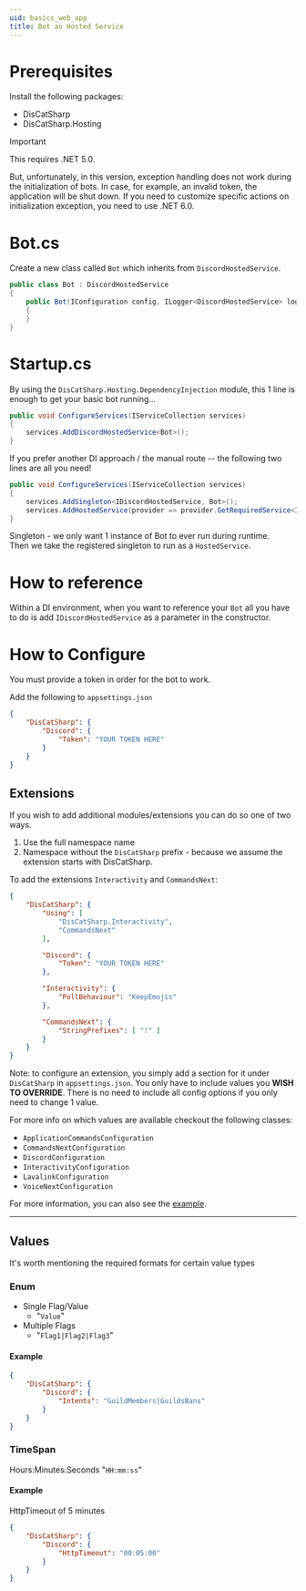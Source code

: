 ```yaml
---
uid: basics_web_app
title: Bot as Hosted Service
---
```


# Prerequisites
Install the following packages:
 - DisCatSharp
 - DisCatSharp.Hosting

>[!IMPORTANT]
> This requires .NET 5.0.
>
> But, unfortunately, in this version, exception handling does not work during the initialization of bots. In case, for example, an invalid token, the application will be shut down.
> If you need to customize specific actions on initialization exception, you need to use .NET 6.0.

# Bot.cs
Create a new class called `Bot` which inherits from `DiscordHostedService`.

```cs
public class Bot : DiscordHostedService
{
    public Bot(IConfiguration config, ILogger<DiscordHostedService> logger, IServiceProvider provider) : base(config, logger, provider)
    {
    }
}
```

# Startup.cs
By using the `DisCatSharp.Hosting.DependencyInjection` module, this 1 line is enough to get
your basic bot running...

```cs
public void ConfigureServices(IServiceCollection services)
{
    services.AddDiscordHostedService<Bot>();
}
```

If you prefer another DI approach / the manual route -- the following two
lines are all you need!

```cs
public void ConfigureServices(IServiceCollection services)
{
    services.AddSingleton<IDiscordHostedService, Bot>();
    services.AddHostedService(provider => provider.GetRequiredService<IDiscordHostedService>());
}
```

Singleton - we only want 1 instance of Bot to ever run during runtime. <br/>
Then we take the registered singleton to run as a `HostedService`.

# How to reference
Within a DI environment, when you want to reference your `Bot` all you have to do is add `IDiscordHostedService`
as a parameter in the constructor.

# How to Configure
You must provide a token in order for the bot to work.

Add the following to `appsettings.json`
```json
{
    "DisCatSharp": {
        "Discord": {
            "Token": "YOUR TOKEN HERE"
        }
    }
}
```

## Extensions
If you wish to add additional modules/extensions you can do so one of two ways.
1. Use the full namespace name
2. Namespace without the `DisCatSharp` prefix - because we assume the extension starts with DisCatSharp.

To add the extensions `Interactivity` and `CommandsNext`:
```json
{
    "DisCatSharp": {
        "Using": [
            "DisCatSharp.Interactivity",
            "CommandsNext"
        ],

        "Discord": {
            "Token": "YOUR TOKEN HERE"
        },

        "Interactivity": {
            "PollBehaviour": "KeepEmojis"
        },

        "CommandsNext": {
            "StringPrefixes": [ "!" ]
        }
    }
}
```

Note: to configure an extension, you simply add a section for it under `DisCatSharp` in `appsettings.json`. You only have
to include values you **WISH TO OVERRIDE**. There is no need to include all config options if you only need to change 1 value.

For more info on which values are available checkout the following classes:
 - `ApplicationCommandsConfiguration`
 - `CommandsNextConfiguration`
 - `DiscordConfiguration`
 - `InteractivityConfiguration`
 - `LavalinkConfiguration`
 - `VoiceNextConfiguration`

For more information, you can also see the [example](https://github.com/Aiko-IT-Systems/DisCatSharp.Examples/tree/main/Hosting).

____
## Values
It's worth mentioning the required formats for certain value types

### Enum
- Single Flag/Value
  - "`Value`"
- Multiple Flags
  - "`Flag1|Flag2|Flag3`"

#### Example
```json
{
    "DisCatSharp": {
        "Discord": {
            "Intents": "GuildMembers|GuildsBans"
        }
    }
}
```

### TimeSpan
Hours:Minutes:Seconds "`HH:mm:ss`"

#### Example
HttpTimeout of 5 minutes
```json
{
    "DisCatSharp": {
        "Discord": {
            "HttpTimeout": "00:05:00"
        }
    }
}
```
